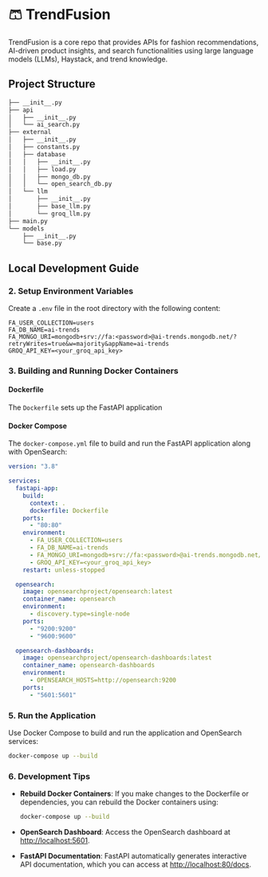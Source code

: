 # 🩳  TrendFusion


TrendFusion is a core repo that provides APIs for fashion recommendations, AI-driven product insights, and search functionalities using large language models (LLMs), Haystack, and trend knowledge.



##  Project Structure

```xml
├── __init__.py
├── api
│   ├── __init__.py
│   └── ai_search.py
├── external
│   ├── __init__.py
│   ├── constants.py
│   ├── database
│   │   ├── __init__.py
│   │   ├── load.py
│   │   ├── mongo_db.py
│   │   └── open_search_db.py
│   └── llm
│       ├── __init__.py
│       ├── base_llm.py
│       └── groq_llm.py
├── main.py
└── models
    ├── __init__.py
    └── base.py
```


## Local Development Guide



### 2. Setup Environment Variables

Create a `.env` file in the root directory with the following content:

```
FA_USER_COLLECTION=users
FA_DB_NAME=ai-trends
FA_MONGO_URI=mongodb+srv://fa:<password>@ai-trends.mongodb.net/?retryWrites=true&w=majority&appName=ai-trends
GROQ_API_KEY=<your_groq_api_key>
```

### 3. Building and Running Docker Containers

#### Dockerfile

The `Dockerfile` sets up the FastAPI application

#### Docker Compose

The `docker-compose.yml` file to build and run the FastAPI application along with OpenSearch:

```yaml
version: "3.8"

services:
  fastapi-app:
    build:
      context: .
      dockerfile: Dockerfile
    ports:
      - "80:80"
    environment:
      - FA_USER_COLLECTION=users
      - FA_DB_NAME=ai-trends
      - FA_MONGO_URI=mongodb+srv://fa:<password>@ai-trends.mongodb.net/?retryWrites=true&w=majority&appName=ai-trends
      - GROQ_API_KEY=<your_groq_api_key>
    restart: unless-stopped

  opensearch:
    image: opensearchproject/opensearch:latest
    container_name: opensearch
    environment:
      - discovery.type=single-node
    ports:
      - "9200:9200"
      - "9600:9600"

  opensearch-dashboards:
    image: opensearchproject/opensearch-dashboards:latest
    container_name: opensearch-dashboards
    environment:
      - OPENSEARCH_HOSTS=http://opensearch:9200
    ports:
      - "5601:5601"
```

### 5. Run the Application

Use Docker Compose to build and run the application and OpenSearch services:

```sh
docker-compose up --build
```



### 6. Development Tips

- **Rebuild Docker Containers**: If you make changes to the Dockerfile or dependencies, you can rebuild the Docker containers using:

  ```sh
  docker-compose up --build
  ```

- **OpenSearch Dashboard**: Access the OpenSearch dashboard at [http://localhost:5601](http://localhost:5601).

- **FastAPI Documentation**: FastAPI automatically generates interactive API documentation, which you can access at [http://localhost:80/docs](http://localhost:80/docs).
